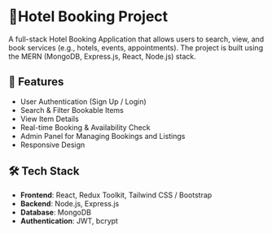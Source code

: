 # 🏨Hotel Booking Project

A full-stack Hotel Booking Application that allows users to search, view, and book services (e.g., hotels, events, appointments). The project is built using the MERN (MongoDB, Express.js, React, Node.js) stack.

## 🚀 Features

- User Authentication (Sign Up / Login)
- Search & Filter Bookable Items
- View Item Details
- Real-time Booking & Availability Check
- Admin Panel for Managing Bookings and Listings
- Responsive Design

## 🛠 Tech Stack

- **Frontend**: React, Redux Toolkit, Tailwind CSS / Bootstrap
- **Backend**: Node.js, Express.js
- **Database**: MongoDB
- **Authentication**: JWT, bcrypt


